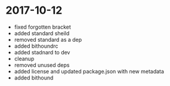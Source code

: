 2017-10-12
==========

  * fixed forgotten bracket
  * added standard sheild
  * removed standard as a dep
  * added bithoundrc
  * added stadnard to dev
  * cleanup
  * removed unused deps
  * added license and updated package.json with new metadata
  * added bithound
